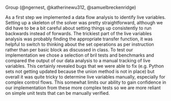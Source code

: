 Group (@ngernest, @katherinewu312, @samuelbreckenridge)

As a first step we implemented a data flow analysis to identify live variables. Setting up a skeleton of the solver 
was pretty straightforward, although we did have to be a bit careful about setting things up consistently to run 
backwards instead of forwards. The trickiest part of the live variables analysis was probably finding the appropriate 
transfer function, it was helpful to switch to thinking about the set operations as per instruction rather than per 
basic block as discussed in class. To test our implementation we chose a selection of bril tests and benchmarks and 
compared the output of our data analysis to a manual tracking of live variables. This certainly revealed bugs that 
we were able to fix (e.g. Python sets not getting updated because the union method is not in place) but overall it 
was quite tricky to determine live variables manually, especially for complex control flows. This somewhat limits 
our ability to gain confidence in our implementation from these more complex tests so we are more reliant on simple 
unit tests that can be manually verified.
